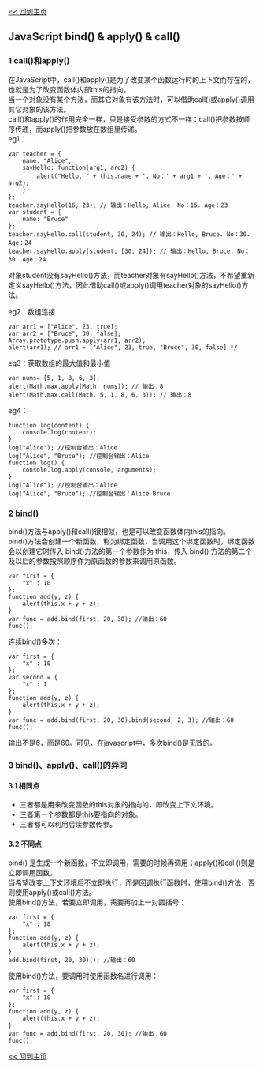 [<< 回到主页](http://suzy1993.github.io/misszy/)

## JavaScript bind() & apply() & call()

### 1 call()和apply()
在JavaScript中，call()和apply()是为了改变某个函数运行时的上下文而存在的，也就是为了改变函数体内部this的指向。  
当一个对象没有某个方法，而其它对象有该方法时，可以借助call()或apply()调用其它对象的该方法。  
call()和apply()的作用完全一样，只是接受参数的方式不一样：call()把参数按顺序传递，而apply()把参数放在数组里传递。  
eg1：
```
var teacher = {
    name: "Alice",
    sayHello: function(arg1, arg2) {
        alert("Hello, " + this.name + '. No：' + arg1 + '. Age：' + arg2);
    }
};
teacher.sayHello(16, 23); // 输出：Hello, Alice. No：16. Age：23
var student = {
    name: "Bruce"
};
teacher.sayHello.call(student, 30, 24); // 输出：Hello, Bruce. No：30. Age：24
teacher.sayHello.apply(student, [30, 24]); // 输出：Hello, Bruce. No：30. Age：24
```
对象student没有sayHello()方法，而teacher对象有sayHello()方法，不希望重新定义sayHello()方法，因此借助call()或apply()调用teacher对象的sayHello()方法。

eg2：数组连接
```
var arr1 = ["Alice", 23, true];
var arr2 = ["Bruce", 30, false];
Array.prototype.push.apply(arr1, arr2);
alert(arr1); // arr1 = ["Alice", 23, true, "Bruce", 30, false] */
```

eg3：获取数组的最大值和最小值
```
var nums= [5, 1, 8, 6, 3];
alert(Math.max.apply(Math, nums)); // 输出：8
alert(Math.max.call(Math, 5, 1, 8, 6, 3)); // 输出：8
```

eg4：
```
function log(content) {
    console.log(content);
}
log("Alice"); //控制台输出：Alice
log("Alice", "Bruce"); //控制台输出：Alice
function log() {
    console.log.apply(console, arguments);
}
log("Alice"); //控制台输出：Alice
log("Alice", "Bruce"); //控制台输出：Alice Bruce
```

### 2 bind()
bind()方法与apply()和call()很相似，也是可以改变函数体内this的指向。  
bind()方法会创建一个新函数，称为绑定函数，当调用这个绑定函数时，绑定函数会以创建它时传入 bind()方法的第一个参数作为 this，传入 bind() 方法的第二个及以后的参数按照顺序作为原函数的参数来调用原函数。
```
var first = {
    "x" : 10
};
function add(y, z) {
    alert(this.x + y + z);
}
var func = add.bind(first, 20, 30); //输出：60
func();
```
连续bind()多次：
```
var first = {
    "x" : 10
};
var second = {
    "x" : 1
};
function add(y, z) {
    alert(this.x + y + z);
}
var func = add.bind(first, 20, 30).bind(second, 2, 3); //输出：60
func();
```
输出不是6，而是60。可见，在javascript中，多次bind()是无效的。

### 3 bind()、apply()、call()的异同
#### 3.1 相同点
* 三者都是用来改变函数的this对象的指向的，即改变上下文环境。
* 三者第一个参数都是this要指向的对象。
* 三者都可以利用后续参数传参。

#### 3.2 不同点
bind() 是生成一个新函数，不立即调用，需要的时候再调用；apply()和call()则是立即调用函数。  
当希望改变上下文环境后不立即执行，而是回调执行函数时，使用bind()方法，否则使用apply()或call()方法。    
使用bind()方法，若要立即调用，需要再加上一对圆括号：
```
var first = {
    "x" : 10
};
function add(y, z) {
    alert(this.x + y + z);
}
add.bind(first, 20, 30)(); //输出：60
```
使用bind()方法，要调用时使用函数名进行调用：
```
var first = {
    "x" : 10
};
function add(y, z) {
    alert(this.x + y + z);
}
var func = add.bind(first, 20, 30); //输出：60
func();
```

[<< 回到主页](http://suzy1993.github.io/misszy/)
